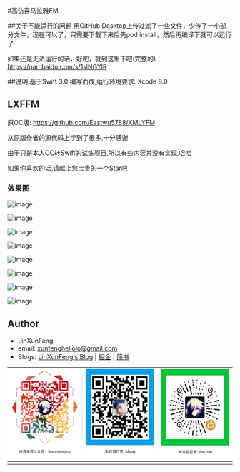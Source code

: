 
#高仿喜马拉雅FM

##关于不能运行的问题
用GitHub Desktop上传过滤了一些文件，少传了一小部分文件，现在可以了，只需要下载下来后先pod install，然后再编译下就可以运行了

如果还是无法运行的话，好吧，就到这里下吧(完整的)：https://pan.baidu.com/s/1slNGYlR

##说明
基于Swift 3.0 编写而成,运行环境要求: Xcode 8.0 

## LXFFM
原OC版: https://github.com/Eastwu5788/XMLYFM

从原版作者的源代码上学到了很多,十分感谢.

由于只是本人OC转Swift的试练项目,所以有些内容并没有实现,哈哈

如果你喜欢的话,请献上您宝贵的一个Star吧

### 效果图

![image](https://github.com/LinXunFeng/LXFFM/raw/master/Screenshots/1.gif)

![image](https://github.com/LinXunFeng/LXFFM/raw/master/Screenshots/2.gif)

![image](https://github.com/LinXunFeng/LXFFM/raw/master/Screenshots/3.gif)

![image](https://github.com/LinXunFeng/LXFFM/raw/master/Screenshots/4.gif)

![image](https://github.com/LinXunFeng/LXFFM/raw/master/Screenshots/5.gif)

![image](https://github.com/LinXunFeng/LXFFM/raw/master/Screenshots/6.gif)

![image](https://github.com/LinXunFeng/LXFFM/raw/master/Screenshots/7.gif)

![image](https://github.com/LinXunFeng/LXFFM/raw/master/Screenshots/8.gif)







## Author

- LinXunFeng
- email: [xunfenghellolo@gmail.com](mailto:xunfenghellolo@gmail.com)
- Blogs:  [LinXunFeng‘s Blog](http://linxunfeng.top/)  | [掘金](https://juejin.im/user/58f8065e61ff4b006646c72d/posts) | [简书](https://www.jianshu.com/u/31e85e7a22a2)



| <img src="https://github.com/LinXunFeng/site/raw/master/source/images/others/wx/wxQR_tip.png" style="width:200px;height:200px;"></img> | <img src="https://github.com/LinXunFeng/site/raw/master/source/images/others/pay/alipay_tip.png" style="width:200px;height:200px;"></img> | <img src="https://github.com/LinXunFeng/site/raw/master/source/images/others/pay/wechat_tip.png" style="width:200px;height:200px;"></img> |
| :----------------------------------------------------------: | :----------------------------------------------------------: | :----------------------------------------------------------: |
|                                                              |                                                              |                                                              |



